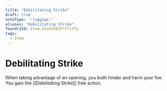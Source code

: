```yaml
---
title: "Debilitating Strike"
draft: true
noteType: ":luggage:"
aliases: "Debilitating Strike"
foundryId: Item.x5s91V8zP7cTcYfy
tags:
  - Item
---
```


# Debilitating Strike

When taking advantage of an opening, you both hinder and harm your foe. You gain the [[Debilitating Strike]] free action.
